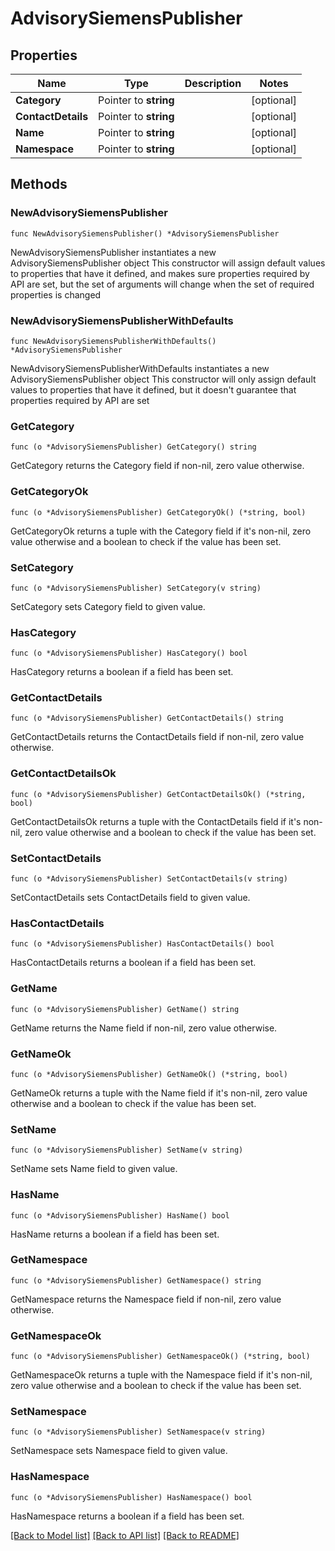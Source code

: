 # AdvisorySiemensPublisher

## Properties

Name | Type | Description | Notes
------------ | ------------- | ------------- | -------------
**Category** | Pointer to **string** |  | [optional] 
**ContactDetails** | Pointer to **string** |  | [optional] 
**Name** | Pointer to **string** |  | [optional] 
**Namespace** | Pointer to **string** |  | [optional] 

## Methods

### NewAdvisorySiemensPublisher

`func NewAdvisorySiemensPublisher() *AdvisorySiemensPublisher`

NewAdvisorySiemensPublisher instantiates a new AdvisorySiemensPublisher object
This constructor will assign default values to properties that have it defined,
and makes sure properties required by API are set, but the set of arguments
will change when the set of required properties is changed

### NewAdvisorySiemensPublisherWithDefaults

`func NewAdvisorySiemensPublisherWithDefaults() *AdvisorySiemensPublisher`

NewAdvisorySiemensPublisherWithDefaults instantiates a new AdvisorySiemensPublisher object
This constructor will only assign default values to properties that have it defined,
but it doesn't guarantee that properties required by API are set

### GetCategory

`func (o *AdvisorySiemensPublisher) GetCategory() string`

GetCategory returns the Category field if non-nil, zero value otherwise.

### GetCategoryOk

`func (o *AdvisorySiemensPublisher) GetCategoryOk() (*string, bool)`

GetCategoryOk returns a tuple with the Category field if it's non-nil, zero value otherwise
and a boolean to check if the value has been set.

### SetCategory

`func (o *AdvisorySiemensPublisher) SetCategory(v string)`

SetCategory sets Category field to given value.

### HasCategory

`func (o *AdvisorySiemensPublisher) HasCategory() bool`

HasCategory returns a boolean if a field has been set.

### GetContactDetails

`func (o *AdvisorySiemensPublisher) GetContactDetails() string`

GetContactDetails returns the ContactDetails field if non-nil, zero value otherwise.

### GetContactDetailsOk

`func (o *AdvisorySiemensPublisher) GetContactDetailsOk() (*string, bool)`

GetContactDetailsOk returns a tuple with the ContactDetails field if it's non-nil, zero value otherwise
and a boolean to check if the value has been set.

### SetContactDetails

`func (o *AdvisorySiemensPublisher) SetContactDetails(v string)`

SetContactDetails sets ContactDetails field to given value.

### HasContactDetails

`func (o *AdvisorySiemensPublisher) HasContactDetails() bool`

HasContactDetails returns a boolean if a field has been set.

### GetName

`func (o *AdvisorySiemensPublisher) GetName() string`

GetName returns the Name field if non-nil, zero value otherwise.

### GetNameOk

`func (o *AdvisorySiemensPublisher) GetNameOk() (*string, bool)`

GetNameOk returns a tuple with the Name field if it's non-nil, zero value otherwise
and a boolean to check if the value has been set.

### SetName

`func (o *AdvisorySiemensPublisher) SetName(v string)`

SetName sets Name field to given value.

### HasName

`func (o *AdvisorySiemensPublisher) HasName() bool`

HasName returns a boolean if a field has been set.

### GetNamespace

`func (o *AdvisorySiemensPublisher) GetNamespace() string`

GetNamespace returns the Namespace field if non-nil, zero value otherwise.

### GetNamespaceOk

`func (o *AdvisorySiemensPublisher) GetNamespaceOk() (*string, bool)`

GetNamespaceOk returns a tuple with the Namespace field if it's non-nil, zero value otherwise
and a boolean to check if the value has been set.

### SetNamespace

`func (o *AdvisorySiemensPublisher) SetNamespace(v string)`

SetNamespace sets Namespace field to given value.

### HasNamespace

`func (o *AdvisorySiemensPublisher) HasNamespace() bool`

HasNamespace returns a boolean if a field has been set.


[[Back to Model list]](../README.md#documentation-for-models) [[Back to API list]](../README.md#documentation-for-api-endpoints) [[Back to README]](../README.md)


